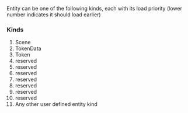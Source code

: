 Entity can be one of the following kinds, each with its load priority (lower number indicates it should load earlier)

### Kinds
1. Scene
2. TokenData
3. Token
4. reserved
5. reserved
6. reserved
7. reserved
8. reserved
9. reserved
10. reserved
11. Any other user defined entity kind